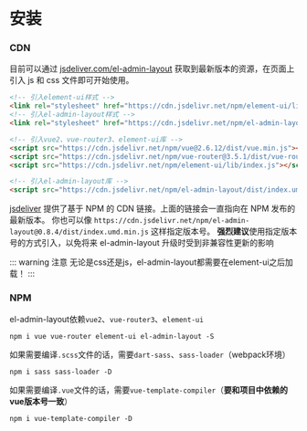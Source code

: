 # 安装

### CDN

目前可以通过 [jsdeliver.com/el-admin-layout](https://www.jsdelivr.com/package/npm/el-admin-layout) 获取到最新版本的资源，在页面上引入 js 和 css 文件即可开始使用。

```html
<!-- 引入element-ui样式 -->
<link rel="stylesheet" href="https://cdn.jsdelivr.net/npm/element-ui/lib/theme-chalk/index.css">
<!-- 引入el-admin-layout样式 -->
<link rel="stylesheet" href="https://cdn.jsdelivr.net/npm/el-admin-layout/dist/index.min.css">

<!-- 引入vue2、vue-router3、element-ui库 -->
<script src="https://cdn.jsdelivr.net/npm/vue@2.6.12/dist/vue.min.js"></script>
<script src="https://cdn.jsdelivr.net/npm/vue-router@3.5.1/dist/vue-router.min.js"></script>
<script src="https://cdn.jsdelivr.net/npm/element-ui/lib/index.js"></script>

<!-- 引入el-admin-layout库 -->
<script src="https://cdn.jsdelivr.net/npm/el-admin-layout/dist/index.umd.min.js"></script>
```

[jsdeliver](https://www.jsdelivr.com/) 提供了基于 NPM 的 CDN 链接。上面的链接会一直指向在 NPM 发布的最新版本。
你也可以像 `https://cdn.jsdelivr.net/npm/el-admin-layout@0.8.4/dist/index.umd.min.js` 这样指定版本号。
**强烈建议**使用指定版本号的方式引入，以免将来 el-admin-layout 升级时受到非兼容性更新的影响

::: warning 注意
无论是css还是js，el-admin-layout都需要在element-ui之后加载！
:::

### NPM

el-admin-layout依赖`vue2`、`vue-router3`、`element-ui`
```shell
npm i vue vue-router element-ui el-admin-layout -S
```

如果需要编译`.scss`文件的话，需要`dart-sass`、`sass-loader`（webpack环境）
```shell
npm i sass sass-loader -D
```

如果需要编译`.vue`文件的话，需要`vue-template-compiler`（**要和项目中依赖的vue版本号一致**）
```shell
npm i vue-template-compiler -D
```
